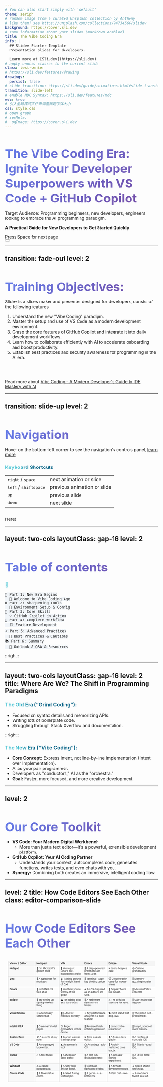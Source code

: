 ```yaml
---
# You can also start simply with 'default'
theme: seriph
# random image from a curated Unsplash collection by Anthony
# like them? see https://unsplash.com/collections/94734566/slidev
background: https://cover.sli.dev
# some information about your slides (markdown enabled)
title: The Vibe Coding Era
info: |
  ## Slidev Starter Template
  Presentation slides for developers.

  Learn more at [Sli.dev](https://sli.dev)
# apply unocss classes to the current slide
class: text-center
# https://sli.dev/features/drawing
drawings:
  persist: false
# slide transition: https://sli.dev/guide/animations.html#slide-transitions
transition: slide-left
# enable MDC Syntax: https://sli.dev/features/mdc
mdc: true
# 引入全局样式文件来调整标题字体大小
css: style.css
# open graph
# seoMeta:
#  ogImage: https://cover.sli.dev
---
```


# The Vibe Coding Era: Ignite Your Developer Superpowers with VS Code + GitHub Copilot

Target Audience: Programming beginners, new developers, engineers looking to embrace the AI programming paradigm.

**A Practical Guide for New Developers to Get Started Quickly**



<div @click="$slidev.nav.next" class="mt-12 py-1" hover:bg="white op-10">
  Press Space for next page <carbon:arrow-right />
</div>

<div class="abs-br m-6 text-xl">
  <button @click="$slidev.nav.openInEditor()" title="Open in Editor" class="slidev-icon-btn">
    <carbon:edit />
  </button>
  <a href="https://github.com/slidevjs/slidev" target="_blank" class="slidev-icon-btn">
    <carbon:logo-github />
  </a>
</div>

<!--
The last comment block of each slide will be treated as slide notes. It will be visible and editable in Presenter Mode along with the slide. [Read more in the docs](https://sli.dev/guide/syntax.html#notes)
-->

---
transition: fade-out
level: 2
---

# Training Objectives:

Slidev is a slides maker and presenter designed for developers, consist of the following features

1. Understand the new "Vibe Coding" paradigm.
2. Master the setup and use of VS Code as a modern development environment.
3. Grasp the core features of GitHub Copilot and integrate it into daily development workflows.
4. Learn how to collaborate efficiently with AI to accelerate onboarding and boost productivity.
5. Establish best practices and security awareness for programming in the AI era.
<br>
<br>

Read more about [Vibe Coding - A Modern Developer's Guide to IDE Mastery with AI](https://3hen1.github.io/vibe-code-docs/)

<!--
You can have `style` tag in markdown to override the style for the current page.
Learn more: https://sli.dev/features/slide-scope-style
-->

<style>
h1 {
  background-color: #2B90B6;
  background-image: linear-gradient(45deg, #4EC5D4 10%, #146b8c 20%);
  background-size: 100%;
  -webkit-background-clip: text;
  -moz-background-clip: text;
  -webkit-text-fill-color: transparent;
  -moz-text-fill-color: transparent;
}
</style>

<!--
Here is another comment.
-->

---
transition: slide-up
level: 2
---

# Navigation

Hover on the bottom-left corner to see the navigation's controls panel, [learn more](https://sli.dev/guide/ui#navigation-bar)

### Keyboard Shortcuts

|                                                     |                             |
| --------------------------------------------------- | --------------------------- |
| <kbd>right</kbd> / <kbd>space</kbd>                 | next animation or slide     |
| <kbd>left</kbd>  / <kbd>shift</kbd><kbd>space</kbd> | previous animation or slide |
| <kbd>up</kbd>                                       | previous slide              |
| <kbd>down</kbd>                                     | next slide                  |

<!-- https://sli.dev/guide/animations.html#click-animation -->
<img
  v-click
  class="absolute -bottom-9 -left-7 w-80 opacity-50"
  src="https://sli.dev/assets/arrow-bottom-left.svg"
  alt=""
/>
<p v-after class="absolute bottom-23 left-45 opacity-30 transform -rotate-10">Here!</p>

<style>
h1 {
  background-color: #2B90B6;
  background-image: linear-gradient(45deg, #4EC5D4 10%, #146b8c 20%);
  background-size: 100%;
  -webkit-background-clip: text;
  -moz-background-clip: text;
  -webkit-text-fill-color: transparent;
  -moz-text-fill-color: transparent;
}
</style>


---
layout: two-cols
layoutClass: gap-16
level: 2
---

# Table of contents

### 🚀  

    🌟 Part 1: New Era Begins
      💫 Welcome to Vibe Coding Age
    ⚙️ Part 2: Sharpening Tools
      🔧 Environment Setup & Config
    🎯 Part 3: Core Skills
      💡 GitHub Copilot in Action
    🔄 Part 4: Complete Workflow
      🏗️ Feature Development
    ⭐ Part 5: Advanced Practices
      🎨 Best Practices & Cautions
    📚 Part 6: Summary
      🎊 Outlook & Q&A & Resources

::right::

<Toc text-sm minDepth="1" maxDepth="2" />

---
layout: two-cols
layoutClass: gap-16
level: 2
title: Where Are We? The Shift in Programming Paradigms
---

### The Old Era (“Grind Coding”):

* Focused on syntax details and memorizing APIs.
* Writing lots of boilerplate code.
* Struggling through Stack Overflow and documentation.

::right::

### The New Era (“Vibe Coding”):

* **Core Concept:** Express intent, not line-by-line implementation (Intent over Implementation).
* AI as your pair programmer.
* Developers as "conductors," AI as the "orchestra."
* **Goal:** Faster, more focused, and more creative development.

<style>
h3 {
  background-color: #2B90B6;
  background-image: linear-gradient(45deg, #4EC5D4 10%, #146b8c 20%);
  background-size: 100%;
  -webkit-background-clip: text;
  -moz-background-clip: text;
  -webkit-text-fill-color: transparent;
  -moz-text-fill-color: transparent;
}
</style>

---
level: 2
---

# Our Core Toolkit

*   **VS Code: Your Modern Digital Workbench**
    *   More than just a text editor—it's a powerful, extensible development platform.
*   **GitHub Copilot: Your AI Coding Partner**
    *   Understands your context, autocompletes code, generates functions, writes tests, and even chats with you.
*   **Synergy:** Combining both creates an immersive, intelligent coding flow.

<style>
h1 {  
  background-color: #2B90B6;
  background-image: linear-gradient(45deg, #4EC5D4 10%, #146b8c 20%);
  background-size: 100%;
  -webkit-background-clip: text;
  -moz-background-clip: text;
  -webkit-text-fill-color: transparent;
  -moz-text-fill-color: transparent;
}
</style>

---
level: 2
title: How Code Editors See Each Other
class: editor-comparison-slide
---

# How Code Editors See Each Other

<div class="editor-table-container">
  <table class="editor-comparison-table">
    <thead>
      <tr>
        <th>Viewer \ Editor</th>
        <th>Notepad</th>
        <th>VIM</th>
        <th>Emacs</th>
        <th>Eclipse</th>
        <th>Visual Studio</th>
        <th>IntelliJ IDEA</th>
        <th>SublimeText</th>
        <th>VS Code</th>
        <th>Cursor</th>
        <th>Windsurf</th>
        <th>Claude Code</th>
      </tr>
    </thead>
    <tbody>
      <tr>
        <td class="editor-name">Notepad</td>
        <td>🤗 I'm Microsoft's golden child</td>
        <td>📖 You're just Linux's pre-installed text editor</td>
        <td>🔲 A Lisp-powered prosthetic arm from 1985</td>
        <td>💔 Java's hospice care</td>
        <td>😳 Call me granddaddy</td>
        <td>🚀 Rocket-boosted calculator</td>
        <td>💰 Paid version of me</td>
        <td>🤡 Bow down to the OG</td>
        <td>💀 Unemployed code generator</td>
        <td>🏄 A surfboard pretending to be an editor</td>
        <td>🕸️ Doesn't even have a GUI</td>
      </tr>
      <tr>
        <td class="editor-name">VIM</td>
        <td>🦀 A typewriter for monkeys</td>
        <td>☯️ Training ground for the right hand of God</td>
        <td>🤢 Terminal-stage key binding cancer</td>
        <td>🐭 Concentration camp for mouse slaves</td>
        <td>👹 Memory-guzzling monster</td>
        <td>🐘 Java elephant farm</td>
        <td>🍭 Colorful candy wrapper</td>
        <td>🔯 Disney disco ball editor</td>
        <td>🔮 Fortune-telling autocomplete</td>
        <td>🦓 The new circus act</td>
        <td>🎹 We both run in the terminal, bro</td>
      </tr>
      <tr>
        <td class="editor-name">Emacs</td>
        <td>🍴 Not GNU, not free at all</td>
        <td>🤏 You think you're worthy of the gods?</td>
        <td>➕ An OS disguised as an editor. I am God.</td>
        <td>🤢 Eclipse? More like sunset.</td>
        <td>🤮 Microsoft's tax collector</td>
        <td>💡 People with *real* ideas don't use you.</td>
        <td>🤢 Failed to challenge VS Code</td>
        <td>🔨 Microsoft's hammer and nail</td>
        <td>🗿 VS Code knockoff</td>
        <td>🗿 VS Code knockoff</td>
        <td>😡 Watch out, it might run `rm -f`</td>
      </tr>
      <tr>
        <td class="editor-name">Eclipse</td>
        <td>🤷 Try setting up Spring with this thing.</td>
        <td>⚠ For editing code on a live server.</td>
        <td>👴 A retirement home for old-timers.</td>
        <td>☕️ The de facto standard for Java.</td>
        <td>🐶 Can't stand that dog C#.</td>
        <td>🤑 The lure of capitalism.</td>
        <td>🗃️ For the occasional XML edit.</td>
        <td>⚡ To write Java, first install 10GB of plugins.</td>
        <td>⛓️ It totally messed up my Hibernate config.</td>
        <td>⛓️ It totally messed up my Struts config.</td>
        <td>🤔 Let me quiz you, how many ways can you write reflection?</td>
      </tr>
      <tr>
        <td class="editor-name">Visual Studio</td>
        <td>🗒️ A temporary scratchpad.</td>
        <td>👨‍🔧 A tool of medieval sorcery.</td>
        <td>⚛️ My performance analyzer is a paid feature!</td>
        <td>🐕 Can't stand that dog Java.</td>
        <td>👑 The GOAT (self-proclaimed).</td>
        <td>🤔 A worthy rival.</td>
        <td>🤷 My little bro VS Code can take you out easily.</td>
        <td>🐴 My vanguard.</td>
        <td>🧑‍🔧 Kid, try writing two lines of C++.</td>
        <td>🧑‍🔧 Kid, try writing two lines of C++.</td>
        <td>🤡 How dare you compare to me without "Visual" in your name?</td>
      </tr>
      <tr>
        <td class="editor-name">IntelliJ IDEA</td>
        <td>🧻 Caveman's toilet paper.</td>
        <td>🖐️ Finger gymnastics torture device.</td>
        <td>📰 Reverse Polish notation generator.</td>
        <td>🧟 Java zombie resurrector.</td>
        <td>🧐 Hmph, you cost more than me.</td>
        <td>👑 They don't call it the "Ultimate Pack" for nothing.</td>
        <td>😂 Just a smooth-running Notepad.</td>
        <td>😎 A practice tool for interns.</td>
        <td>🤨 Niche! Do you even know what an IDE is?!</td>
        <td>🤨 Niche! Do you even know what an IDE is?!</td>
        <td>🤖 The DALL·E for code.</td>
      </tr>
      <tr>
        <td class="editor-name">SublimeText</td>
        <td>📋 A colorful sticky note.</td>
        <td>🧛 Spartan warrior training camp.</td>
        <td>⏳ Time capsule editor.</td>
        <td>🧊 A frozen Java glacier.</td>
        <td>🏢 A reinforced concrete IDE.</td>
        <td>🐌 Snail launcher.</td>
        <td></td>
        <td>⚡ The Flash's sword.</td>
        <td>🔌 Plugin circus.</td>
        <td>🪄 Harry Potter's wand.</td>
        <td>📜 Spell generator.</td>
      </tr>
      <tr>
        <td class="editor-name">VS Code</td>
        <td>📠 An unplugged typewriter.</td>
        <td>⛰️ A caveman's tool.</td>
        <td>📺 An antique radio OS.</td>
        <td>👴 An old-fashioned Java tractor.</td>
        <td>🐘 A Titanic-sized IDE.</td>
        <td>👵 A senile Java IDE.</td>
        <td>😽 A has-been, paid-for pretty face.</td>
        <td>🌍 The center of the plugin universe.</td>
        <td>🍴 A zombie autocompleter.</td>
        <td>👣 Flipper-powered coding.</td>
        <td>💬 A chatty AI assistant.</td>
      </tr>
      <tr>
        <td class="editor-name">Cursor</td>
        <td>🔥 A flint toolkit.</td>
        <td>🐑 A sheepskin scroll editor.</td>
        <td>🧪 A test tube distillation editor.</td>
        <td>🌋 A dinosaur cloning experiment.</td>
        <td>🤑 A LEGO block IDE.</td>
        <td>🤡 A traditional craftsman.</td>
        <td>🪖 A cold weapon warrior.</td>
        <td>👩‍❤️‍💋‍👩 The perfect foundation for me.</td>
        <td>✨ That's me, with a $300M annual revenue!</td>
        <td>🗣️ Heard you can't even use Claude?</td>
        <td>👯‍♀️ Anthropic's big brother.</td>
      </tr>
      <tr>
        <td class="editor-name">Windsurf</td>
        <td>⛵ A canoe paddleboard.</td>
        <td>🚢 A rusty ship anchor editor.</td>
        <td>🧭 Compass-navigated coding.</td>
        <td>🐲 A tornado development pod.</td>
        <td>✈️ Space shuttle wreckage.</td>
        <td>🏢 A dinosaur in a skyscraper.</td>
        <td>📦 An arctic text refrigerator.</td>
        <td>🥰 Thanks for the plugins.</td>
        <td>🙏 I have daddy OpenAI.</td>
        <td>🌊 The driver of the code wave.</td>
        <td>👻 Stingy ghost.</td>
      </tr>
      <tr>
        <td class="editor-name">Claude Code</td>
        <td>🗿 A Moai statue editor.</td>
        <td>🤡 A failed Turing test subject.</td>
        <td>🧴 A genie-in-a-bottle OS.</td>
        <td>⚗️ Petri dish Java.</td>
        <td>⚰️ A mobster's toolkit in a suit.</td>
        <td>🤖 An AI-impaired calculator.</td>
        <td>🧊 A frozen codebase.</td>
        <td>🧪 Open-source experimental waste.</td>
        <td>🤝 Just pay up.</td>
        <td>🖕 I'm not letting you use me, deal with it.</td>
        <td>👑 The true AI savior.</td>
      </tr>
    </tbody>
  </table>
</div>

<style>
.editor-table-container {
  width: 100%;
  height: 100%;
  overflow: auto;
  padding: 10px;
  box-sizing: border-box;
}

.editor-comparison-table {
  width: 100%;
  border-collapse: collapse;
  font-size: 0.6rem;
  line-height: 1.2;
  table-layout: fixed;
}

.editor-comparison-table th,
.editor-comparison-table td {
  border: 1px solid #ddd;
  padding: 4px 6px;
  text-align: left;
  vertical-align: top;
  word-wrap: break-word;
  overflow-wrap: break-word;
  hyphens: auto;
}

.editor-comparison-table th {
  background-color: #f5f5f5;
  font-weight: bold;
  font-size: 0.55rem;
  position: sticky;
  top: 0;
  z-index: 10;
}

.editor-comparison-table th:first-child {
  width: 8%;
  min-width: 80px;
}

.editor-comparison-table th:not(:first-child) {
  width: 8.36%;
  min-width: 70px;
}

.editor-name {
  font-weight: bold;
  background-color: #f9f9f9;
  position: sticky;
  left: 0;
  z-index: 5;
}

.editor-comparison-table td {
  font-size: 0.55rem;
  max-width: 120px;
}

/* 响应式设计 */
@media (max-width: 1200px) {
  .editor-comparison-table {
    font-size: 0.5rem;
  }
  
  .editor-comparison-table th,
  .editor-comparison-table td {
    padding: 3px 4px;
    font-size: 0.48rem;
  }
}

@media (max-width: 900px) {
  .editor-comparison-table {
    font-size: 0.45rem;
  }
  
  .editor-comparison-table th,
  .editor-comparison-table td {
    padding: 2px 3px;
    font-size: 0.42rem;
  }
}

/* 斑马条纹效果 */
.editor-comparison-table tbody tr:nth-child(even) {
  background-color: #f8f9fa;
}

.editor-comparison-table tbody tr:hover {
  background-color: #e8f4f8;
}

/* 滚动条样式 */
.editor-table-container::-webkit-scrollbar {
  width: 8px;
  height: 8px;
}

.editor-table-container::-webkit-scrollbar-track {
  background: #f1f1f1;
  border-radius: 4px;
}

.editor-table-container::-webkit-scrollbar-thumb {
  background: #888;
  border-radius: 4px;
}

.editor-table-container::-webkit-scrollbar-thumb:hover {
  background: #555;
}
</style>


---
level: 2
layout: center
class: text-center
---

# Gemini CLI

<div class="flex justify-center items-center h-full">
  <img 
    src="./images/Gemini_CLI_GIF.gif" 
    alt="Gemini CLI Demo"
    class="max-w-4xl max-h-96 object-contain rounded-lg shadow-lg"
  />
</div>

<style>
.slidev-layout {
  padding: 2rem;
}

h1 {
  background-color: #2B90B6;
  background-image: linear-gradient(45deg, #4EC5D4 10%, #146b8c 20%);
  background-size: 100%;
  -webkit-background-clip: text;
  -moz-background-clip: text;
  -webkit-text-fill-color: transparent;
  -moz-text-fill-color: transparent;
  margin-bottom: 2rem;
}
</style>

---
layout: section
level: 1
title: Part 2 - Sharpening Your Tools
---

# Part 2: Sharpening Your Tools
## Environment Setup & Configuration

<div class="text-center mt-8">
  <div class="text-lg opacity-70">Let's prepare your development environment</div>
</div>

<style>
h1 {
  background-color: #2B90B6;
  background-image: linear-gradient(45deg, #4EC5D4 10%, #146b8c 20%);
  background-size: 100%;
  -webkit-background-clip: text;
  -moz-background-clip: text;
  -webkit-text-fill-color: transparent;
  -moz-text-fill-color: transparent;
}
</style>

---
layout: two-cols
layoutClass: gap-16
level: 2
title: Step 1 – Installing and Configuring VS Code
---

# Step 1 – Installing and Configuring VS Code

### Download & Install
* Download from the official website: [code.visualstudio.com](https://code.visualstudio.com)
* Follow the installation wizard for your OS

### Must-have Core Extensions
* `Prettier - Code formatter` - Consistent code style across teams
* `ESLint` - Real-time code quality checks
* `GitLens` - Enhanced Git integration and code history insights

::right::

### Visual Extensions (Vibe Matters!)
* `Material Icon Theme` - Beautiful file icons
* `Dracula Official` - Eye-friendly dark theme

### Demo Time 🎯
<v-click>

**How to install extensions:**
1. Open Extensions view (`Ctrl+Shift+X`)
2. Search for extension name
3. Click "Install"
4. Reload if needed

</v-click>

<style>
h1 {
  background-color: #2B90B6;
  background-image: linear-gradient(45deg, #4EC5D4 10%, #146b8c 20%);
  background-size: 100%;
  -webkit-background-clip: text;
  -moz-background-clip: text;
  -webkit-text-fill-color: transparent;
  -moz-text-fill-color: transparent;
}
</style>

---
layout: two-cols
layoutClass: gap-16
level: 2
title: Step 2 – Activate Your AI Partner
---

# Step 2 – Activate Your AI Partner
## Installing GitHub Copilot

<div v-click="1">

### 🔧 Installation Steps
1. Install `GitHub Copilot` extension
2. Install `GitHub Copilot Chat` extension  
3. Click "Authorize" in VS Code popup
4. Login with your GitHub account

</div>

<div v-click="2" class="success-box">

### ✅ Verification
**Success indicator:** Copilot icon in status bar shows no warnings

</div>

::right::

<div v-click="3" class="tip-box">

### 💡 Troubleshooting
If you encounter authentication issues:

- Sign out and back in
- Check GitHub Copilot subscription
- Restart VS Code
- Clear VS Code cache if needed

</div>

<div v-click="4" class="note-box">

### 📝 Quick Note
GitHub Copilot requires an active subscription. Students can get it free through GitHub Education Pack.

</div>

<style>
h1 {
  background-color: #2B90B6;
  background-image: linear-gradient(45deg, #4EC5D4 10%, #146b8c 20%);
  background-size: 100%;
  -webkit-background-clip: text;
  -moz-background-clip: text;
  -webkit-text-fill-color: transparent;
  -moz-text-fill-color: transparent;
}

.success-box {
  background-color: #e8f5e8;
  padding: 12px;
  border-radius: 8px;
  border-left: 4px solid #22c55e;
  margin: 12px 0;
}

.success-box h3 {
  color: #16a34a;
  margin: 0 0 6px 0;
  font-size: 1.1em;
  font-weight: bold;
}

.tip-box {
  background-color: #eff6ff;
  padding: 12px;
  border-radius: 8px;
  border: 2px solid #3b82f6;
  margin: 12px 0;
}

.tip-box h3 {
  color: #1d4ed8;
  margin: 0 0 8px 0;
  font-size: 1.1em;
  font-weight: bold;
}

.note-box {
  background-color: #fef3c7;
  padding: 12px;
  border-radius: 8px;
  border-left: 4px solid #f59e0b;
  margin: 12px 0;
}

.note-box h3 {
  color: #92400e;
  margin: 0 0 6px 0;
  font-size: 1.1em;
  font-weight: bold;
}
</style>

---
layout: center
level: 2
title: VS Code Interface Overview
---

# VS Code Interface Overview
## One Diagram Explains It All

<div class="flex justify-center items-center h-full">
  <div class="relative w-full max-w-4xl">
    <div class="grid grid-cols-2 gap-8 text-lg">
      <div v-click="1" class="bg-blue-100 p-4 rounded-lg">
        <div class="font-bold text-blue-800">① Explorer</div>
        <div class="text-sm mt-2">Manage your project files and folders</div>
      </div>
      <div v-click="2" class="bg-green-100 p-4 rounded-lg">
        <div class="font-bold text-green-800">② Editor</div>
        <div class="text-sm mt-2">Your main workspace for coding</div>
      </div>
      <div v-click="3" class="bg-purple-100 p-4 rounded-lg">
        <div class="font-bold text-purple-800">③ Integrated Terminal</div>
        <div class="text-sm mt-2">Run commands without leaving VS Code</div>
      </div>
      <div v-click="4" class="bg-orange-100 p-4 rounded-lg">
        <div class="font-bold text-orange-800">④ Source Control</div>
        <div class="text-sm mt-2">Visual interface for Git operations</div>
      </div>
    </div>
    <div v-click="5" class="mt-8 bg-yellow-100 p-4 rounded-lg text-center">
      <div class="font-bold text-yellow-800">⑤ Copilot Chat Sidebar</div>
      <div class="text-sm mt-2">Your AI chat companion</div>
    </div>
  </div>
</div>
<div v-click="6" class="absolute bottom-4 left-1/2 transform -translate-x-1/2 text-center">
`Ctrl+` \` (toggle terminal) | `Ctrl+Shift+P` (command palette)
</div>

<style>
h1 {
  background-color: #2B90B6;
  background-image: linear-gradient(45deg, #4EC5D4 10%, #146b8c 20%);
  background-size: 100%;
  -webkit-background-clip: text;
  -moz-background-clip: text;
  -webkit-text-fill-color: transparent;
  -moz-text-fill-color: transparent;
}
</style>

---
layout: center
level: 2
title: VS Code Interface Showcase
---

# VS Code Interface Showcase

<div class="flex justify-center items-center h-full">
  <img 
    src="./images/vscode-interface-overview.png" 
    alt="VS Code Interface Overview"
    class="max-w-full max-h-96 object-contain rounded-lg shadow-lg"
  />
</div>

<style>
h1 {
  background-color: #2B90B6;
  background-image: linear-gradient(45deg, #4EC5D4 10%, #146b8c 20%);
  background-size: 100%;
  -webkit-background-clip: text;
  -moz-background-clip: text;
  -webkit-text-fill-color: transparent;
  -moz-text-fill-color: transparent;
  margin-bottom: 2rem;
}
</style>

---
layout: section
level: 1
title: Part 3 - Core Skills
---

# Part 3: Core Skills
## GitHub Copilot in Action (Hands-on)

<div class="text-center mt-8">
  <div class="text-xl opacity-80">Master the essential Copilot skills</div>
  <div class="text-lg opacity-60 mt-2">From code completion to smart reviews</div>
</div>

<style>
h1 {
  background-color: #2B90B6;
  background-image: linear-gradient(45deg, #4EC5D4 10%, #146b8c 20%);
  background-size: 100%;
  -webkit-background-clip: text;
  -moz-background-clip: text;
  -webkit-text-fill-color: transparent;
  -moz-text-fill-color: transparent;
}
</style>

---
layout: two-cols
layoutClass: gap-16
level: 2
title: Skill 1 - Code Completion
---

# Skill 1: Code Completion
## Your Coding Co-pilot ✈️

### Core Usage

<div v-click="1" class="feature-box">

**Comment-driven Development**
```javascript
// Create a function that takes a user ID and fetches user info from an API
```
→ Copilot generates the entire function automatically!

</div>

<div v-click="2" class="feature-box">

**Context-aware Completion**
After defining data structures, Copilot intelligently completes subsequent code based on context.

</div>

::right::

### Best Practices

<div v-click="3" class="captain-box">

**You are the Captain, AI is the Co-pilot**
- Always review & understand generated code
- Don't accept suggestions blindly
- Test the code before using

</div>

<div v-click="4" class="shortcuts-box">

**Essential Shortcuts**
- `Tab` → Accept suggestion
- `Alt+]` / `Alt+[` → Cycle suggestions  
- `Esc` → Dismiss suggestion

</div>

<div v-click="5" class="resource-box">

**📚 Resources**
[GitHub Copilot Documentation](https://docs.github.com/copilot/)

</div>

<style>
h1 {
  background-color: #2B90B6;
  background-image: linear-gradient(45deg, #4EC5D4 10%, #146b8c 20%);
  background-size: 100%;
  -webkit-background-clip: text;
  -moz-background-clip: text;
  -webkit-text-fill-color: transparent;
  -moz-text-fill-color: transparent;
}

.feature-box {
  background: linear-gradient(135deg, #667eea 0%, #764ba2 100%);
  color: white;
  padding: 16px;
  border-radius: 12px;
  margin: 12px 0;
  box-shadow: 0 4px 15px rgba(102, 126, 234, 0.3);
}

.captain-box {
  background: linear-gradient(135deg, #f093fb 0%, #f5576c 100%);
  color: white;
  padding: 16px;
  border-radius: 12px;
  margin: 12px 0;
  box-shadow: 0 4px 15px rgba(240, 147, 251, 0.3);
}

.shortcuts-box {
  background: linear-gradient(135deg, #4facfe 0%, #00f2fe 100%);
  color: white;
  padding: 16px;
  border-radius: 12px;
  margin: 12px 0;
  box-shadow: 0 4px 15px rgba(79, 172, 254, 0.3);
}

.resource-box {
  background: linear-gradient(135deg, #43e97b 0%, #38f9d7 100%);
  color: white;
  padding: 16px;
  border-radius: 12px;
  margin: 12px 0;
  box-shadow: 0 4px 15px rgba(67, 233, 123, 0.3);
}

code {
  background-color: rgba(255, 255, 255, 0.2);
  padding: 2px 6px;
  border-radius: 4px;
  font-size: 0.9em;
}
</style>

---
layout: two-cols
layoutClass: gap-16
level: 2
title: Skill 2 - Agent Mode
---

# Skill 2: Agent Mode
## Your All-in-One AI Advisor 🤖

### How to Open
<div v-click="1" class="open-method">

`Ctrl+Shift+I` or click the Copilot icon in sidebar

</div>

### Slash Commands

<div class="commands-grid">
  <div v-click="2" class="command-item explain">
    <div class="command-name">/explain</div>
    <div class="command-desc">Quickly understand legacy code</div>
  </div>
  
  <div v-click="3" class="command-item tests">
    <div class="command-name">/tests</div>
    <div class="command-desc">Generate unit tests for selected code</div>
  </div>
  
  <div v-click="4" class="command-item new">
    <div class="command-name">/new</div>
    <div class="command-desc">Scaffold new project (e.g., `/new express.js project`)</div>
  </div>
  
  <div v-click="5" class="command-item fix">
    <div class="command-name">/fix</div>
    <div class="command-desc">Automatically fix errors in code</div>
  </div>
</div>

::right::

### Free-form Chat

<div v-click="6" class="chat-example">

**Example:**
"How to make parallel requests in Python with aiohttp?"

</div>

### Best Practices

<div v-click="7" class="practice-item">

**Provide Clear Context**
Use `@workspace` or `@file` to focus Copilot's attention

</div>

<div v-click="8" class="practice-item">

**Follow-up and Iterate**
Ask follow-up questions to guide Copilot to more precise answers

</div>

<div v-click="9" class="resource-link">

**📚 Learn More**
[Copilot Chat Documentation](https://docs.github.com/en/copilot/github-copilot-chat/using-github-copilot-chat-in-your-ide)

</div>

<style>
h1 {
  background-color: #2B90B6;
  background-image: linear-gradient(45deg, #4EC5D4 10%, #146b8c 20%);
  background-size: 100%;
  -webkit-background-clip: text;
  -moz-background-clip: text;
  -webkit-text-fill-color: transparent;
  -moz-text-fill-color: transparent;
}

.open-method {
  background: linear-gradient(135deg, #667eea 0%, #764ba2 100%);
  color: white;
  padding: 12px 16px;
  border-radius: 8px;
  text-align: center;
  font-weight: bold;
  margin: 16px 0;
}

.commands-grid {
  display: grid;
  grid-template-columns: 1fr 1fr;
  gap: 12px;
  margin: 16px 0;
}

.command-item {
  padding: 12px;
  border-radius: 8px;
  color: white;
}

.command-item.explain {
  background: linear-gradient(135deg, #f093fb 0%, #f5576c 100%);
}

.command-item.tests {
  background: linear-gradient(135deg, #4facfe 0%, #00f2fe 100%);
}

.command-item.new {
  background: linear-gradient(135deg, #43e97b 0%, #38f9d7 100%);
}

.command-item.fix {
  background: linear-gradient(135deg, #fa709a 0%, #fee140 100%);
}

.command-name {
  font-weight: bold;
  font-size: 1.1em;
  margin-bottom: 4px;
}

.command-desc {
  font-size: 0.85em;
  opacity: 0.9;
}

.chat-example {
  background-color: #f8f9fa;
  border-left: 4px solid #007acc;
  padding: 12px;
  border-radius: 0 8px 8px 0;
  margin: 12px 0;
  font-style: italic;
}

.practice-item {
  background-color: #e8f4f8;
  padding: 10px;
  border-radius: 6px;
  margin: 8px 0;
  border-left: 3px solid #007acc;
}

.resource-link {
  background: linear-gradient(135deg, #84fab0 0%, #8fd3f4 100%);
  color: white;
  padding: 12px;
  border-radius: 8px;
  text-align: center;
  margin-top: 16px;
}
</style>

---
layout: two-cols
layoutClass: gap-16
level: 2
title: Skill 3 - Inline Edit Mode
---

# Skill 3: Inline Edit Mode
## Immersive Code Modification ⚡

### How to Open

<div v-click="1" class="inline-trigger">

Press `Ctrl+I` in your code to start inline chat

</div>

### Common Scenarios

<div v-click="2" class="scenario-box refactor">

**Code Refactoring**
"Change this for loop to a map expression"

</div>

<div v-click="3" class="scenario-box documentation">

**Add Documentation**
"Add type hints and JSDoc comments to this function"

</div>

<div v-click="4" class="scenario-box extract">

**Extract Constants**
"Extract these hardcoded strings into constants"

</div>

::right::

### Best Practices

<div v-click="5" class="best-practice-card focused">

**🎯 Focused, Minor Refactoring**
Perfect for small-scale modifications without leaving the editor, keeping your flow uninterrupted

</div>

<div v-click="6" class="best-practice-card selection">

**🎯 Combine with Selection**
Select the code block first, then press `Ctrl+I` to make Copilot's intent clearer

</div>

<div v-click="7" class="tip-box">

**💡 Pro Tip**
Inline edit mode excels at maintaining context and preserving your coding flow state

</div>

<div v-click="8" class="resource-footer">

**📖 Documentation**
[Using inline chat](https://docs.github.com/en/copilot/github-copilot-chat/using-github-copilot-chat-in-your-ide#using-inline-chat)

</div>

<style>
h1 {
  background-color: #2B90B6;
  background-image: linear-gradient(45deg, #4EC5D4 10%, #146b8c 20%);
  background-size: 100%;
  -webkit-background-clip: text;
  -moz-background-clip: text;
  -webkit-text-fill-color: transparent;
  -moz-text-fill-color: transparent;
}

.inline-trigger {
  background: linear-gradient(135deg, #667eea 0%, #764ba2 100%);
  color: white;
  padding: 16px;
  border-radius: 12px;
  text-align: center;
  font-weight: bold;
  font-size: 1.1em;
  margin: 20px 0;
  box-shadow: 0 4px 15px rgba(102, 126, 234, 0.3);
}

.scenario-box {
  padding: 14px;
  border-radius: 10px;
  margin: 12px 0;
  color: white;
  font-weight: 500;
}

.scenario-box.refactor {
  background: linear-gradient(135deg, #f093fb 0%, #f5576c 100%);
}

.scenario-box.documentation {
  background: linear-gradient(135deg, #4facfe 0%, #00f2fe 100%);
}

.scenario-box.extract {
  background: linear-gradient(135deg, #43e97b 0%, #38f9d7 100%);
}

.best-practice-card {
  background: linear-gradient(135deg, #ffecd2 0%, #fcb69f 100%);
  color: #8b4513;
  padding: 16px;
  border-radius: 12px;
  margin: 12px 0;
  border-left: 4px solid #ff6b35;
  box-shadow: 0 3px 10px rgba(255, 107, 53, 0.2);
}

.tip-box {
  background: linear-gradient(135deg, #a8edea 0%, #fed6e3 100%);
  color: #2d3748;
  padding: 14px;
  border-radius: 10px;
  margin: 12px 0;
  border-left: 4px solid #4fd1c7;
}

.resource-footer {
  background: linear-gradient(135deg, #d299c2 0%, #fef9d7 100%);
  color: #744c9e;
  padding: 12px;
  border-radius: 8px;
  text-align: center;
  margin-top: 16px;
  font-weight: 500;
}
</style>

---
layout: two-cols
layoutClass: gap-16
level: 2
title: Skill 4 - Model Context Protocol (MCP)
---

# Skill 4: Model Context Protocol
## Connecting Code with External Tools 🌐

### Core Concept

<div v-click="1" class="concept-box">

MCP allows Copilot to "talk" to tools beyond code - like your browser or database client. This extends capabilities beyond mere text generation.

</div>

### Browser Example Usage

<div v-click="2" class="usage-example debug">

**🐛 Debug UI**
```
@browser what are the console errors on the current page?
```

</div>

<div v-click="3" class="usage-example inspect">

**🔍 Get Page Info**
```
@browser get me the HTML for the selected element
```

</div>

::right::

### Best Practices

<div v-click="4" class="practice-highlight frontend">

**🎨 A Boon for Frontend Development**
Greatly simplifies frontend debugging - no more switching between IDE and browser dev tools!

</div>

<div v-click="5" class="practice-highlight exploratory">

**🚀 Exploratory Feature**
This is cutting-edge! Try different `@browser` commands to explore capabilities.

</div>

<div v-click="6" class="warning-box">

**⚠️ Bleeding Edge**
As this is a cutting-edge feature, follow official GitHub Copilot blog and release notes for latest updates.

</div>

<div v-click="7" class="mcp-diagram">

**MCP Flow:**
Code ↔️ Copilot ↔️ Browser/DB ↔️ Results

</div>

<style>
h1 {
  background-color: #2B90B6;
  background-image: linear-gradient(45deg, #4EC5D4 10%, #146b8c 20%);
  background-size: 100%;
  -webkit-background-clip: text;
  -moz-background-clip: text;
  -webkit-text-fill-color: transparent;
  -moz-text-fill-color: transparent;
}

.concept-box {
  background: linear-gradient(135deg, #667eea 0%, #764ba2 100%);
  color: white;
  padding: 18px;
  border-radius: 12px;
  margin: 16px 0;
  box-shadow: 0 4px 15px rgba(102, 126, 234, 0.3);
  font-size: 0.95em;
  line-height: 1.5;
}

.usage-example {
  padding: 14px;
  border-radius: 10px;
  margin: 12px 0;
  color: white;
  font-family: 'Monaco', 'Menlo', monospace;
}

.usage-example.debug {
  background: linear-gradient(135deg, #f093fb 0%, #f5576c 100%);
}

.usage-example.inspect {
  background: linear-gradient(135deg, #4facfe 0%, #00f2fe 100%);
}

.practice-highlight {
  padding: 14px;
  border-radius: 10px;
  margin: 12px 0;
  color: white;
  font-weight: 500;
}

.practice-highlight.frontend {
  background: linear-gradient(135deg, #43e97b 0%, #38f9d7 100%);
}

.practice-highlight.exploratory {
  background: linear-gradient(135deg, #fa709a 0%, #fee140 100%);
}

.warning-box {
  background: linear-gradient(135deg, #ffeaa7 0%, #fab1a0 100%);
  color: #2d3436;
  padding: 14px;
  border-radius: 10px;
  margin: 12px 0;
  border-left: 4px solid #e17055;
  font-weight: 500;
}

.mcp-diagram {
  background: linear-gradient(135deg, #a29bfe 0%, #6c5ce7 100%);
  color: white;
  padding: 16px;
  border-radius: 12px;
  text-align: center;
  font-weight: bold;
  font-size: 1.1em;
  margin-top: 16px;
  box-shadow: 0 4px 15px rgba(108, 92, 231, 0.3);
}

code {
  background-color: rgba(255, 255, 255, 0.2);
  padding: 2px 6px;
  border-radius: 4px;
  font-size: 0.85em;
}
</style>

---
layout: two-cols
layoutClass: gap-16
level: 2
title: Skill 5 - Smart Review & Docs
---

# Skill 5: Smart Review & Docs
## Your AI Quality Assurance Partner 📋

### Code Review

<div v-click="1" class="review-feature pr">

**📝 Pull Request Summaries**
GitHub PR pages: Copilot auto-generates change summaries
*(May require Copilot Enterprise)*

</div>

<div v-click="2" class="review-feature suggestions">

**🔍 Code Review Suggestions**
In IDE chat: "Help me review this code for potential bugs, performance issues, and best practices"

</div>

### Documentation & Comments

<div v-click="3" class="docs-feature lightbulb">

**💡 One-click Doc Generation**
Select function/class → Click lightbulb → "Generate Docs"

</div>

<div v-click="4" class="docs-feature inline">

**📝 Inline Comments**
Use `Ctrl+I`: "Add JSDoc comments to this function"

</div>

::right::

### Best Practices

<div v-click="5" class="practice-card first-pass">

**🎯 AI Review as First Pass**
Let Copilot do initial review before committing or creating PRs to catch basic errors early

</div>

<div v-click="6" class="practice-card sync-docs">

**📚 Keep Docs in Sync**
Make it a habit to generate documentation for public functions and complex logic as you code

</div>

<div v-click="7" class="workflow-tip">

**⚡ Workflow Integration**
Code → AI Review → Fix → Document → Commit

</div>

<div v-click="8" class="resource-link-final">

**📖 Learn More**
[Pull Request Summaries with Copilot](https://docs.github.com/en/pull-requests/collaborating-with-pull-requests/reviewing-changes-in-pull-requests/about-pull-request-summaries-with-github-copilot)

</div>

<style>
h1 {
  background-color: #2B90B6;
  background-image: linear-gradient(45deg, #4EC5D4 10%, #146b8c 20%);
  background-size: 100%;
  -webkit-background-clip: text;
  -moz-background-clip: text;
  -webkit-text-fill-color: transparent;
  -moz-text-fill-color: transparent;
}

.review-feature {
  padding: 14px;
  border-radius: 10px;
  margin: 12px 0;
  color: white;
  font-weight: 500;
}

.review-feature.pr {
  background: linear-gradient(135deg, #667eea 0%, #764ba2 100%);
}

.review-feature.suggestions {
  background: linear-gradient(135deg, #f093fb 0%, #f5576c 100%);
}

.docs-feature {
  padding: 14px;
  border-radius: 10px;
  margin: 12px 0;
  color: white;
  font-weight: 500;
}

.docs-feature.lightbulb {
  background: linear-gradient(135deg, #4facfe 0%, #00f2fe 100%);
}

.docs-feature.inline {
  background: linear-gradient(135deg, #43e97b 0%, #38f9d7 100%);
}

.practice-card {
  background: linear-gradient(135deg, #ffeaa7 0%, #fab1a0 100%);
  color: #2d3436;
  padding: 16px;
  border-radius: 12px;
  margin: 12px 0;
  border-left: 4px solid #e17055;
  font-weight: 500;
  box-shadow: 0 3px 10px rgba(225, 112, 85, 0.2);
}

.workflow-tip {
  background: linear-gradient(135deg, #a29bfe 0%, #6c5ce7 100%);
  color: white;
  padding: 14px;
  border-radius: 10px;
  text-align: center;
  font-weight: bold;
  margin: 16px 0;
  box-shadow: 0 4px 15px rgba(108, 92, 231, 0.3);
}

.resource-link-final {
  background: linear-gradient(135deg, #fd79a8 0%, #fdcb6e 100%);
  color: white;
  padding: 12px;
  border-radius: 8px;
  text-align: center;
  margin-top: 16px;
  font-weight: 500;
  box-shadow: 0 3px 10px rgba(253, 121, 168, 0.3);
}
</style>

---
layout: center
level: 2
title: Part 3 Summary
class: text-center
---

# 🎉 Part 3 Summary
## Master These 5 Core Copilot Skills

<div class="skills-summary-grid">
  <div v-click="1" class="skill-card completion">
    <div class="skill-icon">✈️</div>
    <div class="skill-name">Code Completion</div>
    <div class="skill-desc">Comment-driven development</div>
  </div>
  
  <div v-click="2" class="skill-card agent">
    <div class="skill-icon">🤖</div>
    <div class="skill-name">Agent Mode</div>
    <div class="skill-desc">Slash commands & chat</div>
  </div>
  
  <div v-click="3" class="skill-card inline">
    <div class="skill-icon">⚡</div>
    <div class="skill-name">Inline Edit</div>
    <div class="skill-desc">Immersive modifications</div>
  </div>
  
  <div v-click="4" class="skill-card mcp">
    <div class="skill-icon">🌐</div>
    <div class="skill-name">MCP Integration</div>
    <div class="skill-desc">Connect external tools</div>
  </div>
  
  <div v-click="5" class="skill-card review">
    <div class="skill-icon">📋</div>
    <div class="skill-name">Smart Review</div>
    <div class="skill-desc">AI-powered QA & docs</div>
  </div>
</div>

<div v-click="6" class="summary-message">

**You're now ready to code with AI superpowers! 🚀**

</div>

<style>
h1 {
  background-color: #2B90B6;
  background-image: linear-gradient(45deg, #4EC5D4 10%, #146b8c 20%);
  background-size: 100%;
  -webkit-background-clip: text;
  -moz-background-clip: text;
  -webkit-text-fill-color: transparent;
  -moz-text-fill-color: transparent;
  margin-bottom: 3rem;
}

.skills-summary-grid {
  display: grid;
  grid-template-columns: repeat(auto-fit, minmax(200px, 1fr));
  gap: 20px;
  margin: 2rem 0;
  max-width: 1000px;
  margin-left: auto;
  margin-right: auto;
}

.skill-card {
  padding: 24px;
  border-radius: 16px;
  text-align: center;
  color: white;
  transform: translateY(0);
  transition: transform 0.3s ease, box-shadow 0.3s ease;
  box-shadow: 0 4px 15px rgba(0, 0, 0, 0.1);
}

.skill-card:hover {
  transform: translateY(-5px);
  box-shadow: 0 8px 25px rgba(0, 0, 0, 0.2);
}

.skill-card.completion {
  background: linear-gradient(135deg, #667eea 0%, #764ba2 100%);
}

.skill-card.agent {
  background: linear-gradient(135deg, #f093fb 0%, #f5576c 100%);
}

.skill-card.inline {
  background: linear-gradient(135deg, #4facfe 0%, #00f2fe 100%);
}

.skill-card.mcp {
  background: linear-gradient(135deg, #43e97b 0%, #38f9d7 100%);
}

.skill-card.review {
  background: linear-gradient(135deg, #fa709a 0%, #fee140 100%);
}

.skill-icon {
  font-size: 2.5rem;
  margin-bottom: 12px;
}

.skill-name {
  font-size: 1.2rem;
  font-weight: bold;
  margin-bottom: 8px;
}

.skill-desc {
  font-size: 0.9rem;
  opacity: 0.9;
}

.summary-message {
  background: linear-gradient(135deg, #a8edea 0%, #fed6e3 100%);
  color: #2d3748;
  padding: 20px;
  border-radius: 12px;
  font-size: 1.3rem;
  font-weight: bold;
  margin-top: 2rem;
  box-shadow: 0 4px 15px rgba(168, 237, 234, 0.3);
}
</style>

---
layout: section
level: 1
title: Resources & References
---

# 📚 Resources & References
## Your Learning Journey Continues

<div class="text-center mt-8">
  <div class="text-xl opacity-80">Essential resources for mastering Vibe Coding</div>
  <div class="text-lg opacity-60 mt-2">Documentation, tutorials, and community links</div>
</div>

<style>
h1 {
  background-color: #2B90B6;
  background-image: linear-gradient(45deg, #4EC5D4 10%, #146b8c 20%);
  background-size: 100%;
  -webkit-background-clip: text;
  -moz-background-clip: text;
  -webkit-text-fill-color: transparent;
  -moz-text-fill-color: transparent;
}
</style>

---
layout: two-cols
layoutClass: gap-16
level: 2
title: Official Documentation
---

# Official Documentation

### VS Code
<div class="resource-item vscode">

**🏠 [VS Code Official Site](https://code.visualstudio.com/)**
Download, installation guides, and getting started

**📖 [VS Code Documentation](https://code.visualstudio.com/docs)**
Comprehensive documentation and tutorials

**🔌 [Extension Marketplace](https://marketplace.visualstudio.com/vscode)**
Discover and install extensions

</div>

### GitHub Copilot
<div class="resource-item copilot">

**🤖 [GitHub Copilot Documentation](https://docs.github.com/copilot/)**
Complete guide to using Copilot

**💬 [Copilot Chat in IDE](https://docs.github.com/en/copilot/github-copilot-chat/using-github-copilot-chat-in-your-ide)**
Using the chat interface effectively

</div>

::right::

### Model Context Protocol (MCP)
<div class="resource-item mcp">

**🌐 [MCP Official Docs](https://modelcontextprotocol.io/)**
Understanding and implementing MCP

**🔧 [MCP Server Examples](https://github.com/modelcontextprotocol/servers)**
Ready-to-use MCP server implementations

</div>

### Community & Learning
<div class="resource-item community">

**📺 [VS Code YouTube Channel](https://www.youtube.com/c/Code)**
Official tutorials and tips

**🐦 [VS Code Twitter](https://twitter.com/code)**
Latest news and updates

**💬 [VS Code Discord](https://discord.gg/vscode)**
Community support and discussions

</div>

<style>
h1 {
  background-color: #2B90B6;
  background-image: linear-gradient(45deg, #4EC5D4 10%, #146b8c 20%);
  background-size: 100%;
  -webkit-background-clip: text;
  -moz-background-clip: text;
  -webkit-text-fill-color: transparent;
  -moz-text-fill-color: transparent;
}

.resource-item {
  margin: 16px 0;
  padding: 16px;
  border-radius: 12px;
  color: white;
}

.resource-item.vscode {
  background: linear-gradient(135deg, #007ACC 0%, #005a9e 100%);
}

.resource-item.copilot {
  background: linear-gradient(135deg, #21262d 0%, #484f58 100%);
}

.resource-item.mcp {
  background: linear-gradient(135deg, #6366f1 0%, #4338ca 100%);
}

.resource-item.community {
  background: linear-gradient(135deg, #10b981 0%, #059669 100%);
}

.resource-item a {
  color: white !important;
  text-decoration: none;
  font-weight: bold;
}

.resource-item a:hover {
  text-decoration: underline;
}
</style>

---
layout: two-cols
layoutClass: gap-16
level: 2
title: Essential Extensions
---

# Essential Extensions

### Core Development
<div class="extension-category core">

**🎨 [Prettier - Code formatter](https://marketplace.visualstudio.com/items?itemName=esbenp.prettier-vscode)**
Automatic code formatting

**📋 [ESLint](https://marketplace.visualstudio.com/items?itemName=dbaeumer.vscode-eslint)**
JavaScript/TypeScript linting

**🔍 [GitLens](https://marketplace.visualstudio.com/items?itemName=eamodio.gitlens)**
Git supercharged

**📁 [Material Icon Theme](https://marketplace.visualstudio.com/items?itemName=PKief.material-icon-theme)**
Beautiful file icons

</div>

### AI & Productivity
<div class="extension-category ai">

**🤖 [GitHub Copilot](https://marketplace.visualstudio.com/items?itemName=GitHub.copilot)**
AI pair programmer

**💬 [GitHub Copilot Chat](https://marketplace.visualstudio.com/items?itemName=GitHub.copilot-chat)**
AI chat assistant

</div>

::right::

### Language Support
<div class="extension-category language">

**🐍 [Python](https://marketplace.visualstudio.com/items?itemName=ms-python.python)**
Python development

**⚛️ [ES7+ React/Redux/React-Native snippets](https://marketplace.visualstudio.com/items?itemName=dsznajder.es7-react-js-snippets)**
React development

**🟢 [Node.js Extension Pack](https://marketplace.visualstudio.com/items?itemName=waderyan.nodejs-extension-pack)**
Node.js development

</div>

### Themes & UI
<div class="extension-category theme">

**🧛 [Dracula Official](https://marketplace.visualstudio.com/items?itemName=dracula-theme.theme-dracula)**
Popular dark theme

**🌙 [One Dark Pro](https://marketplace.visualstudio.com/items?itemName=zhuangtongfa.Material-theme)**
Atom's iconic theme

</div>

<style>
h1 {
  background-color: #2B90B6;
  background-image: linear-gradient(45deg, #4EC5D4 10%, #146b8c 20%);
  background-size: 100%;
  -webkit-background-clip: text;
  -moz-background-clip: text;
  -webkit-text-fill-color: transparent;
  -moz-text-fill-color: transparent;
}

.extension-category {
  margin: 12px 0;
  padding: 14px;
  border-radius: 10px;
  color: white;
}

.extension-category.core {
  background: linear-gradient(135deg, #667eea 0%, #764ba2 100%);
}

.extension-category.ai {
  background: linear-gradient(135deg, #f093fb 0%, #f5576c 100%);
}

.extension-category.language {
  background: linear-gradient(135deg, #4facfe 0%, #00f2fe 100%);
}

.extension-category.theme {
  background: linear-gradient(135deg, #43e97b 0%, #38f9d7 100%);
}

.extension-category a {
  color: white !important;
  text-decoration: none;
  font-weight: bold;
}

.extension-category a:hover {
  text-decoration: underline;
}
</style>

---
layout: two-cols
layoutClass: gap-16
level: 2
title: Learning Resources
---

# Learning Resources

### Tutorials & Courses
<div class="learning-resource tutorials">

**🎓 [Vibe Coding Guide](https://3hen1.github.io/vibe-code-docs/)**
Comprehensive guide to modern development with AI

**📚 [VS Code Tips and Tricks](https://code.visualstudio.com/docs/getstarted/tips-and-tricks)**
Official productivity tips

**🎬 [GitHub Copilot Fundamentals](https://github.com/skills/copilot)**
Interactive GitHub Skills course

**🔥 [FreeCodeCamp VS Code Course](https://www.youtube.com/watch?v=WPqXP_kLzpo)**
Complete beginner tutorial

</div>

### Cheat Sheets
<div class="learning-resource cheatsheets">

**⌨️ [VS Code Keyboard Shortcuts](https://code.visualstudio.com/shortcuts/keyboard-shortcuts-windows.pdf)**
Essential hotkeys (Windows/Linux/Mac)

**🤖 [Copilot Commands Cheat Sheet](https://docs.github.com/en/copilot/github-copilot-chat/copilot-chat-in-ides/using-github-copilot-chat-in-your-ide#slash-commands)**
Chat commands reference

</div>

::right::

### Blogs & Updates
<div class="learning-resource blogs">

**📝 [VS Code Blog](https://code.visualstudio.com/blogs)**
Latest features and updates

**🚀 [GitHub Copilot Blog](https://github.blog/tag/github-copilot/)**
Copilot news and case studies

**💡 [VS Code Tips](https://twitter.com/code)**
Daily tips on Twitter

</div>

### Practice Projects
<div class="learning-resource practice">

**🛠️ [Vibe Coding Examples](https://github.com/3hen1/vibe-coding-examples)**
Hands-on practice repositories

**🏗️ [30 Days of VS Code](https://www.youtube.com/playlist?list=PLj6YeMhvp2S5UgiQnBfvD7XgOMKs3O_G6)**
Daily skill building challenges

**⚡ [Copilot Workspaces](https://githubnext.com/projects/copilot-workspace/)**
AI-powered development environments

</div>

<style>
h1 {
  background-color: #2B90B6;
  background-image: linear-gradient(45deg, #4EC5D4 10%, #146b8c 20%);
  background-size: 100%;
  -webkit-background-clip: text;
  -moz-background-clip: text;
  -webkit-text-fill-color: transparent;
  -moz-text-fill-color: transparent;
}

.learning-resource {
  margin: 12px 0;
  padding: 14px;
  border-radius: 10px;
  color: white;
}

.learning-resource.tutorials {
  background: linear-gradient(135deg, #667eea 0%, #764ba2 100%);
}

.learning-resource.cheatsheets {
  background: linear-gradient(135deg, #f093fb 0%, #f5576c 100%);
}

.learning-resource.blogs {
  background: linear-gradient(135deg, #4facfe 0%, #00f2fe 100%);
}

.learning-resource.practice {
  background: linear-gradient(135deg, #43e97b 0%, #38f9d7 100%);
}

.learning-resource a {
  color: white !important;
  text-decoration: none;
  font-weight: bold;
}

.learning-resource a:hover {
  text-decoration: underline;
}
</style>

---
layout: center
level: 2
title: Quick Reference
class: text-center
---

# 🚀 Quick Reference
## Essential Shortcuts & Commands

<div class="reference-grid">
  <div class="reference-category shortcuts">
    <h3>⌨️ Key Shortcuts</h3>
    <div class="shortcut-item">
      <code>Ctrl+Shift+P</code>
      <span>Command Palette</span>
    </div>
    <div class="shortcut-item">
      <code>Ctrl+`</code>
      <span>Toggle Terminal</span>
    </div>
    <div class="shortcut-item">
      <code>Ctrl+Shift+I</code>
      <span>Copilot Chat</span>
    </div>
    <div class="shortcut-item">
      <code>Ctrl+I</code>
      <span>Inline Chat</span>
    </div>
    <div class="shortcut-item">
      <code>Tab</code>
      <span>Accept Copilot</span>
    </div>
  </div>

  <div class="reference-category commands">
    <h3>💬 Chat Commands</h3>
    <div class="command-item">
      <code>/explain</code>
      <span>Explain code</span>
    </div>
    <div class="command-item">
      <code>/tests</code>
      <span>Generate tests</span>
    </div>
    <div class="command-item">
      <code>/fix</code>
      <span>Fix errors</span>
    </div>
    <div class="command-item">
      <code>/new</code>
      <span>Create project</span>
    </div>
    <div class="command-item">
      <code>@workspace</code>
      <span>Workspace context</span>
    </div>
  </div>

  <div class="reference-category workflow">
    <h3>⚡ Vibe Coding Workflow</h3>
    <div class="workflow-step">
      <span class="step-number">1</span>
      <span>Write comments describing intent</span>
    </div>
    <div class="workflow-step">
      <span class="step-number">2</span>
      <span>Let Copilot generate code</span>
    </div>
    <div class="workflow-step">
      <span class="step-number">3</span>
      <span>Review and refine suggestions</span>
    </div>
    <div class="workflow-step">
      <span class="step-number">4</span>
      <span>Test and iterate</span>
    </div>
    <div class="workflow-step">
      <span class="step-number">5</span>
      <span>Generate docs and tests</span>
    </div>
  </div>
</div>

<style>
h1 {
  background-color: #2B90B6;
  background-image: linear-gradient(45deg, #4EC5D4 10%, #146b8c 20%);
  background-size: 100%;
  -webkit-background-clip: text;
  -moz-background-clip: text;
  -webkit-text-fill-color: transparent;
  -moz-text-fill-color: transparent;
  margin-bottom: 2rem;
}

.reference-grid {
  display: grid;
  grid-template-columns: repeat(auto-fit, minmax(280px, 1fr));
  gap: 24px;
  margin: 2rem 0;
  max-width: 1200px;
  margin-left: auto;
  margin-right: auto;
}

.reference-category {
  background: white;
  padding: 24px;
  border-radius: 16px;
  box-shadow: 0 4px 15px rgba(0, 0, 0, 0.1);
  text-align: left;
}

.reference-category h3 {
  background: linear-gradient(135deg, #667eea 0%, #764ba2 100%);
  -webkit-background-clip: text;
  -webkit-text-fill-color: transparent;
  margin-bottom: 16px;
  font-size: 1.2rem;
  font-weight: bold;
}

.shortcut-item, .command-item {
  display: flex;
  justify-content: space-between;
  align-items: center;
  padding: 8px 0;
  border-bottom: 1px solid #f0f0f0;
}

.shortcut-item:last-child, .command-item:last-child {
  border-bottom: none;
}

.shortcut-item code, .command-item code {
  background: linear-gradient(135deg, #4facfe 0%, #00f2fe 100%);
  color: white;
  padding: 4px 8px;
  border-radius: 6px;
  font-weight: bold;
  font-size: 0.85rem;
}

.shortcut-item span, .command-item span {
  color: #666;
  font-size: 0.9rem;
}

.workflow-step {
  display: flex;
  align-items: center;
  margin: 12px 0;
  padding: 8px 0;
}

.step-number {
  background: linear-gradient(135deg, #43e97b 0%, #38f9d7 100%);
  color: white;
  width: 24px;
  height: 24px;
  border-radius: 50%;
  display: flex;
  align-items: center;
  justify-content: center;
  font-weight: bold;
  font-size: 0.8rem;
  margin-right: 12px;
  flex-shrink: 0;
}

.workflow-step span:not(.step-number) {
  color: #666;
  font-size: 0.9rem;
}
</style>

---
layout: center
level: 2
title: Thank You
class: text-center
---

# 🎉 Thank You!
## Welcome to the Vibe Coding Era

<div class="farewell-content">
  <div class="main-message">
    <h2>🚀 You're Now Ready to Code with AI Superpowers!</h2>
    <p>Remember: You are the conductor, AI is your orchestra.</p>
  </div>
  <div class="contact-info">
    <h3>⌨️ Stay Connected</h3>
    <div class="contact-links">
      <div class="contact-item">
        <span class="contact-icon">📚</span>
        <a href="https://3hen1.github.io/vibe-code-docs/">Vibe Coding Documentation</a>
      </div>
      <div class="contact-item">
        <span class="contact-icon">🐙</span>
        <a href="https://github.com/3hen1/vibe-coding-examples">Practice Examples</a>
      </div>
      <div class="contact-item">
        <span class="contact-icon">💬</span>
        <span>Questions? Open an issue on GitHub!</span>
      </div>
    </div>
  </div>
  <div class="final-quote">
    <blockquote>
      "The future of programming is not about writing more code,<br>
      it's about expressing your intent more clearly."
    </blockquote>
    <cite>— The Vibe Coding Philosophy</cite>
  </div>
</div>

<style>
h1 {
  background-color: #2B90B6;
  background-image: linear-gradient(45deg, #4EC5D4 10%, #146b8c 20%);
  background-size: 100%;
  -webkit-background-clip: text;
  -moz-background-clip: text;
  -webkit-text-fill-color: transparent;
  -moz-text-fill-color: transparent;
  margin-bottom: 1rem;
  font-size: 2.5rem;
}

.farewell-content {
  max-width: 700px;
  margin: 0 auto;
  padding: 1rem;
  height: 100vh;
  display: flex;
  flex-direction: column;
  justify-content: center;
  box-sizing: border-box;
}

.main-message {
  background: linear-gradient(135deg, #667eea 0%, #764ba2 100%);
  color: white;
  padding: 1.2rem;
  border-radius: 16px;
  margin-bottom: 1rem;
  box-shadow: 0 6px 20px rgba(102, 126, 234, 0.3);
}

.main-message h2 {
  margin: 0 0 0.5rem 0;
  font-size: 1.3rem;
  line-height: 1.3;
}

.main-message p {
  margin: 0;
  font-size: 1rem;
  opacity: 0.9;
  line-height: 1.4;
}

.contact-info {
  background: white;
  padding: 1rem;
  border-radius: 12px;
  box-shadow: 0 3px 12px rgba(0, 0, 0, 0.1);
  margin-bottom: 1rem;
}

.contact-info h3 {
  background: linear-gradient(135deg, #4facfe 0%, #00f2fe 100%);
  -webkit-background-clip: text;
  -webkit-text-fill-color: transparent;
  margin: 0 0 0.8rem 0;
  text-align: center;
  font-size: 1.1rem;
}

.contact-links {
  display: flex;
  flex-direction: column;
  gap: 8px;
}

.contact-item {
  display: flex;
  align-items: center;
  justify-content: center;
  gap: 6px;
  padding: 4px 0;
}

.contact-icon {
  font-size: 1rem;
}

.contact-item a {
  color: #007acc;
  text-decoration: none;
  font-weight: 500;
  font-size: 0.9rem;
}

.contact-item a:hover {
  text-decoration: underline;
}

.contact-item span:not(.contact-icon) {
  font-size: 0.9rem;
}

.final-quote {
  background: linear-gradient(135deg, #a8edea 0%, #fed6e3 100%);
  padding: 1rem;
  border-radius: 12px;
  text-align: center;
  font-weight: bold;
  font-size: 0.9rem;
  line-height: 1.4;
}

.final-quote blockquote {
  margin: 0 0 0.5rem 0;
  font-style: italic;
}

.final-quote cite {
  font-size: 0.8rem;
  opacity: 0.8;
}

/* 响应式调整 */
@media (max-height: 800px) {
  h1 {
    font-size: 2rem;
    margin-bottom: 0.5rem;
  }
  
  .farewell-content {
    padding: 0.5rem;
  }
  
  .main-message {
    padding: 1rem;
  }
  
  .main-message h2 {
    font-size: 1.1rem;
  }
  
  .contact-info {
    padding: 0.8rem;
  }
  
  .final-quote {
    padding: 0.8rem;
    font-size: 0.8rem;
  }
}
</style>

---
layout: section
background: 'linear-gradient(135deg, #ff9a9e 0%, #fecfef 50%, #fecfef 100%)'
class: text-center text-white
---

# Part 5: Advanced
## Best Practices & Cautions

<div class="text-lg opacity-80 mt-4">
Mastering the Art of AI-Assisted Development
</div>

<div class="flex items-center justify-center mt-8">
  <span class="text-5xl mr-4">🎯</span>
  <span class="text-5xl ml-4">🛡️</span>
</div>

---
layout: default
class: 'text-sm'
---

# Slide 17: Becoming an Excellent "AI Conductor"
## The Art of Prompting

<div class="grid grid-cols-2 gap-6 h-full">
  <div class="space-y-4">
    <div class="bg-gradient-to-r from-blue-50 to-indigo-50 p-4 rounded-lg border-l-4 border-blue-400">
      <h4 class="font-bold text-blue-800 mb-3 flex items-center">
        <span class="mr-2">🎯</span>
        Be Clear and Specific
      </h4>
      <div class="space-y-3">
        <div class="bg-red-50 p-3 rounded-lg border border-red-200">
          <div class="text-red-600 font-semibold text-xs mb-1">❌ Vague Request</div>
          <div class="bg-white p-2 rounded font-mono text-xs text-gray-700">
            "Write a function"
          </div>
        </div>
        <div class="bg-green-50 p-3 rounded-lg border border-green-200">
          <div class="text-green-600 font-semibold text-xs mb-1">✅ Specific Request</div>
          <div class="bg-white p-2 rounded font-mono text-xs text-gray-700">
            "Write an asynchronous JavaScript function that uses axios to fetch data from a URL and process the JSON response"
          </div>
        </div>
      </div>
    </div>
    <div class="bg-gradient-to-r from-purple-50 to-pink-50 p-4 rounded-lg border-l-4 border-purple-400">
      <h4 class="font-bold text-purple-800 mb-3 flex items-center">
        <span class="mr-2">📋</span>
        Provide Context
      </h4>
      <div class="text-xs space-y-2">
        <div class="bg-white p-2 rounded border flex items-start">
          <span class="mr-2">•</span>
          <span>Share relevant code or data structures before asking</span>
        </div>
        <div class="bg-white p-2 rounded border flex items-start">
          <span class="mr-2">•</span>
          <span>Mention the programming language and framework</span>
        </div>
        <div class="bg-white p-2 rounded border flex items-start">
          <span class="mr-2">•</span>
          <span>Describe the intended use case or business logic</span>
        </div>
      </div>
    </div>
  </div>
  <div class="space-y-4">
    <div class="bg-gradient-to-r from-orange-50 to-yellow-50 p-4 rounded-lg border-l-4 border-orange-400">
      <h4 class="font-bold text-orange-800 mb-3 flex items-center">
        <span class="mr-2">🔄</span>
        Iterate and Refine
      </h4>
      <div class="space-y-2 text-xs">
        <div class="bg-white p-3 rounded border">
          <div class="font-semibold mb-2">Example Iteration Process:</div>
          <div class="space-y-1">
            <div><span class="font-bold">1st Try:</span> "Create a user authentication system"</div>
            <div><span class="font-bold">2nd Try:</span> "Create a JWT-based auth system with Express.js"</div>
            <div><span class="font-bold">3rd Try:</span> "Create a JWT auth system with refresh tokens, rate limiting, and password hashing using bcrypt"</div>
          </div>
        </div>
      </div>
    </div>
    <div class="bg-gradient-to-r from-teal-50 to-cyan-50 p-4 rounded-lg border-l-4 border-teal-400">
      <h4 class="font-bold text-teal-800 mb-3 flex items-center">
        <span class="mr-2">🎼</span>
        Advanced Prompting Techniques
      </h4>
      <div class="grid grid-cols-1 gap-2 text-xs">
        <div class="bg-white p-2 rounded border">
          <span class="font-semibold">Context Agents:</span> Use @workspace, @file for focused responses
        </div>
        <div class="bg-white p-2 rounded border">
          <span class="font-semibold">Role Playing:</span> "Act as a senior backend developer reviewing this code"
        </div>
        <div class="bg-white p-2 rounded border">
          <span class="font-semibold">Step-by-Step:</span> "Explain the implementation process step by step"
        </div>
        <div class="bg-white p-2 rounded border">
          <span class="font-semibold">Constraints:</span> "Use only ES6 features, no external libraries"
        </div>
      </div>
    </div>
  </div>
  <div class="mt-4 bg-gradient-to-r from-indigo-100 to-purple-100 p-4 rounded-lg border">
    <h4 class="font-bold text-gray-800 mb-2 text-center flex items-center justify-center">
      <span class="mr-2">🎭</span>
      Remember: You're the Director, AI is the Actor
    </h4>
    <p class="text-xs text-center text-gray-700">
      The quality of your output depends on the clarity of your direction. Invest time in crafting good prompts!
    </p>
  </div>
</div>

<style>
h1 {
  background: linear-gradient(135deg, #ff9a9e 0%, #fecfef 100%);
  -webkit-background-clip: text;
  -webkit-text-fill-color: transparent;
}
</style>

---
layout: default
class: 'text-sm'
---

# Slide 18: You're Still the Captain – Critical Thinking
## AI is an Assistant, Not a God

<div class="grid grid-cols-2 gap-6 h-full">
  <div class="space-y-4">
    <div class="bg-gradient-to-r from-red-50 to-pink-50 p-4 rounded-lg border-l-4 border-red-500">
      <h4 class="font-bold text-red-800 mb-3 flex items-center">
        <span class="mr-2">⚠️</span>
        AI Limitations & Risks
      </h4>
      <div class="space-y-3">
        <div class="bg-white p-3 rounded border border-red-200">
          <div class="font-semibold text-red-700 mb-2">🐛 Code Quality Issues</div>
          <ul class="text-xs space-y-1">
            <li>• Subtle bugs that pass basic testing</li>
            <li>• Performance anti-patterns</li>
            <li>• Memory leaks in long-running processes</li>
            <li>• Race conditions in concurrent code</li>
          </ul>
        </div>
        <div class="bg-white p-3 rounded border border-red-200">
          <div class="font-semibold text-red-700 mb-2">🏗️ Architecture Problems</div>
          <ul class="text-xs space-y-1">
            <li>• Tight coupling between components</li>
            <li>• Violation of SOLID principles</li>
            <li>• Inconsistent design patterns</li>
            <li>• Poor error handling strategies</li>
          </ul>
        </div>
      </div>
    </div>
  </div>
  <div class="space-y-4">
    <div class="bg-gradient-to-r from-green-50 to-emerald-50 p-4 rounded-lg border-l-4 border-green-500">
      <h4 class="font-bold text-green-800 mb-3 flex items-center">
        <span class="mr-2">🧠</span>
        Your Responsibilities as Captain
      </h4>
      <div class="space-y-3">
        <div class="bg-white p-3 rounded border border-green-200">
          <div class="font-semibold text-green-700 mb-2">✅ Code Review Checklist</div>
          <ul class="text-xs space-y-1">
            <li>• <strong>Understand:</strong> Can you explain every line?</li>
            <li>• <strong>Test:</strong> Does it handle edge cases?</li>
            <li>• <strong>Security:</strong> Are there vulnerabilities?</li>
            <li>• <strong>Performance:</strong> Will it scale?</li>
            <li>• <strong>Maintainability:</strong> Is it readable?</li>
          </ul>
        </div>
        <div class="bg-white p-3 rounded border border-green-200">
          <div class="font-semibold text-green-700 mb-2">🔍 Validation Strategies</div>
          <ul class="text-xs space-y-1">
            <li>• Run comprehensive test suites</li>
            <li>• Use static analysis tools (ESLint, SonarQube)</li>
            <li>• Perform security scans</li>
            <li>• Code review with team members</li>
          </ul>
        </div>
      </div>
    </div>
  </div>
  <div class="mt-4 bg-gradient-to-r from-yellow-100 to-orange-100 p-4 rounded-lg border-l-4 border-yellow-500">
    <h4 class="font-bold text-yellow-800 mb-3 text-center flex items-center justify-center">
      <span class="mr-2">🏆</span>
      Golden Rule of AI-Assisted Development
    </h4>
    <div class="text-center">
      <div class="bg-white p-4 rounded-lg shadow-md border-2 border-yellow-300">
        <div class="text-lg font-bold text-gray-800 mb-2">
          "Never commit code you don't understand!"
        </div>
        <div class="text-sm text-gray-600">
          AI accelerates development, but <strong>you</strong> own the quality, security, and maintainability of the code.
        </div>
      </div>
    </div>
  </div>
</div>

<style>
h1 {
  background: linear-gradient(135deg, #ff9a9e 0%, #fecfef 100%);
  -webkit-background-clip: text;
  -webkit-text-fill-color: transparent;
}
</style>

---
layout: default
class: 'text-sm'
---

# Slide 19: Security & Privacy Red Lines
## Protecting Your Code and Data

<div class="grid grid-cols-2 gap-6 h-full">
    <div class="space-y-4">
        <div class="bg-gradient-to-r from-red-50 to-rose-50 p-4 rounded-lg border-l-4 border-red-500">
            <h4 class="font-bold text-red-800 mb-3 flex items-center">
                <span class="mr-2">🚫</span>
                Never Include Sensitive Information
            </h4>
            <div class="space-y-3">
                <div class="bg-white p-3 rounded border border-red-200">
                    <div class="font-semibold text-red-700 mb-2">❌ Forbidden in Code/Comments</div>
                    <ul class="text-xs space-y-1">
                        <li>• API keys and secret tokens</li>
                        <li>• Database passwords and connection strings</li>
                        <li>• Personal data (emails, phone numbers)</li>
                        <li>• Internal server URLs and endpoints</li>
                        <li>• Encryption keys and certificates</li>
                    </ul>
                </div>
                <div class="bg-green-50 p-3 rounded border border-green-200">
                    <div class="font-semibold text-green-700 mb-2">✅ Safe Alternatives</div>
                    <div class="text-xs space-y-1">
                        <div class="bg-gray-900 text-green-400 p-2 rounded font-mono">
                            <div>// Use environment variables</div>
                            <div class="text-blue-300">const</div> <span class="text-yellow-300">apiKey</span> =
                            process.env.API_KEY;
                        </div>
                        <div class="bg-gray-900 text-green-400 p-2 rounded font-mono">
                            <div>// Use configuration files</div>
                            <div class="text-blue-300">const</div> <span class="text-yellow-300">config</span> =
                            require('./config.json');
                        </div>
                    </div>
                </div>
            </div>
        </div>
    </div>
    <div class="space-y-4">
        <div class="bg-gradient-to-r from-orange-50 to-yellow-50 p-4 rounded-lg border-l-4 border-orange-500">
            <h4 class="font-bold text-orange-800 mb-3 flex items-center">
                <span class="mr-2">⚖️</span>
                Be Mindful of Code Origins
            </h4>
            <div class="space-y-3">
                <div class="bg-white p-3 rounded border border-orange-200">
                    <div class="font-semibold text-orange-700 mb-2">🔍 License Concerns</div>
                    <ul class="text-xs space-y-1">
                        <li>• Copilot is trained on public repositories</li>
                        <li>• Generated code might match existing code</li>
                        <li>• Check for restrictive licenses (GPL, proprietary)</li>
                        <li>• Document code sources when in doubt</li>
                    </ul>
                </div>
                <div class="bg-white p-3 rounded border border-orange-200">
                    <div class="font-semibold text-orange-700 mb-2">✅ Best Practices</div>
                    <ul class="text-xs space-y-1">
                        <li>• Review generated code for originality</li>
                        <li>• Use standard algorithms and patterns</li>
                        <li>• Prefer well-documented libraries</li>
                        <li>• Maintain your own code style</li>
                    </ul>
                </div>
            </div>
        </div>
        <div class="bg-gradient-to-r from-blue-50 to-indigo-50 p-4 rounded-lg border-l-4 border-blue-500">
            <h4 class="font-bold text-blue-800 mb-3 flex items-center">
                <span class="mr-2">👥</span>
                Team Policies
            </h4>
            <div class="space-y-2 text-xs">
                <div class="bg-white p-2 rounded border">
                    <span class="font-semibold">Code Review:</span> Mandatory review for AI-generated code
                </div>
                <div class="bg-white p-2 rounded border">
                    <span class="font-semibold">Documentation:</span> Mark AI-assisted sections clearly
                </div>
                <div class="bg-white p-2 rounded border">
                    <span class="font-semibold">Testing:</span> Extra test coverage for generated code
                </div>
                <div class="bg-white p-2 rounded border">
                    <span class="font-semibold">Training:</span> Regular security awareness sessions
                </div>
            </div>
        </div>
    </div>
    <div class="mt-4 bg-gradient-to-r from-purple-100 to-pink-100 p-4 rounded-lg border">
        <h4 class="font-bold text-gray-800 mb-3 text-center flex items-center justify-center">
            <span class="mr-2">🛡️</span>
            Security-First Development Mindset
        </h4>
        <div class="grid grid-cols-3 gap-4 text-xs">
            <div class="text-center">
                <div class="bg-white p-3 rounded-lg shadow-sm border">
                    <div class="font-bold text-purple-700 mb-1">🔒 Prevention</div>
                    <div>Build security into the development process</div>
                </div>
            </div>
            <div class="text-center">
                <div class="bg-white p-3 rounded-lg shadow-sm border">
                    <div class="font-bold text-purple-700 mb-1">🔍 Detection</div>
                    <div>Use tools to identify vulnerabilities early</div>
                </div>
            </div>
            <div class="text-center">
                <div class="bg-white p-3 rounded-lg shadow-sm border">
                    <div class="font-bold text-purple-700 mb-1">📚 Education</div>
                    <div>Keep the team informed about security best practices</div>
                </div>
            </div>
        </div>
    </div>
</div>

<style>
h1 {
  background: linear-gradient(135deg, #ff9a9e 0%, #fecfef 100%);
  -webkit-background-clip: text;
  -webkit-text-fill-color: transparent;
}
</style>

---
layout: section
background: 'linear-gradient(135deg, #667eea 0%, #764ba2 100%)'
class: text-center text-white
---

# Part 6: Summary & Outlook
## Your Journey into the Future of Development

<div class="text-lg opacity-80 mt-4">
Embracing the Vibe Coding Era
</div>

<div class="flex items-center justify-center mt-8">
  <span class="text-5xl mr-4">🚀</span>
  <span class="text-5xl ml-4">🌟</span>
</div>

---
layout: default
class: 'text-sm'
---

# Slide 20: Summary – Your New Development Workflow
## The Four Pillars of Vibe Coding

<div class="grid grid-cols-2 gap-4 h-full">
    <div class="space-y-3">
        <div class="bg-gradient-to-r from-blue-50 to-indigo-50 p-3 rounded-lg border-l-4 border-blue-500">
            <h4 class="font-bold text-blue-800 mb-2 flex items-center text-sm">
                <span class="mr-2">1️⃣</span>
                Intent First
            </h4>
            <div class="space-y-1 text-xs">
                <div class="bg-white p-2 rounded border">
                    <div class="font-semibold">Start with Natural Language</div>
                    <div class="text-gray-600">Describe what you want to achieve first</div>
                </div>
                <div class="bg-white p-2 rounded border">
                    <div class="font-semibold">Think in Problems, Not Code</div>
                    <div class="text-gray-600">Focus on business logic and requirements</div>
                </div>
            </div>
        </div>
        <div class="bg-gradient-to-r from-green-50 to-emerald-50 p-3 rounded-lg border-l-4 border-green-500">
            <h4 class="font-bold text-green-800 mb-2 flex items-center text-sm">
                <span class="mr-2">2️⃣</span>
                AI Generation
            </h4>
            <div class="space-y-1 text-xs">
                <div class="bg-white p-2 rounded border">
                    <div class="font-semibold">Delegate Repetitive Work</div>
                    <div class="text-gray-600">Let Copilot handle boilerplate & patterns</div>
                </div>
                <div class="bg-white p-2 rounded border">
                    <div class="font-semibold">Leverage Context Awareness</div>
                    <div class="text-gray-600">AI understands your codebase context</div>
                </div>
                <div class="bg-white p-2 rounded border">
                    <div class="font-semibold">Use Multiple AI Modes</div>
                    <div class="text-gray-600">Completion, Chat, Inline Edit, and MCP</div>
                </div>
            </div>
        </div>
    </div>
    <div class="space-y-3">
        <div class="bg-gradient-to-r from-purple-50 to-pink-50 p-3 rounded-lg border-l-4 border-purple-500">
            <h4 class="font-bold text-purple-800 mb-2 flex items-center text-sm">
                <span class="mr-2">3️⃣</span>
                You Review and Optimize
            </h4>
            <div class="space-y-1 text-xs">
                <div class="bg-white p-2 rounded border">
                    <div class="font-semibold">Critical Thinking</div>
                    <div class="text-gray-600">Always validate AI-generated code</div>
                </div>
                <div class="bg-white p-2 rounded border">
                    <div class="font-semibold">Architecture Decisions</div>
                    <div class="text-gray-600">Design patterns & trade-offs are yours</div>
                </div>
                <div class="bg-white p-2 rounded border">
                    <div class="font-semibold">Creative Problem-Solving</div>
                    <div class="text-gray-600">Complex algorithms need human insight</div>
                </div>
            </div>
        </div>
        <div class="bg-gradient-to-r from-orange-50 to-yellow-50 p-3 rounded-lg border-l-4 border-orange-500">
            <h4 class="font-bold text-orange-800 mb-2 flex items-center text-sm">
                <span class="mr-2">4️⃣</span>
                Continuous Learning
            </h4>
            <div class="space-y-1 text-xs">
                <div class="bg-white p-2 rounded border">
                    <div class="font-semibold">AI as Your Tutor</div>
                    <div class="text-gray-600">Use <code>/explain</code> for new concepts</div>
                </div>
                <div class="bg-white p-2 rounded border">
                    <div class="font-semibold">Stay Current</div>
                    <div class="text-gray-600">Learn latest frameworks with AI help</div>
                </div>
                <div class="bg-white p-2 rounded border">
                    <div class="font-semibold">Accelerated Onboarding</div>
                    <div class="text-gray-600">New team members get productive faster</div>
                </div>
            </div>
        </div>
    </div>
</div>
<div class="mt-3 bg-gradient-to-r from-indigo-100 to-purple-100 p-3 rounded-lg border">
    <h4 class="font-bold text-gray-800 mb-2 text-center flex items-center justify-center text-sm">
        <span class="mr-2">⚡</span>
        The Vibe Coding Advantage
    </h4>
    <div class="grid grid-cols-4 gap-2 text-xs text-center">
        <div class="bg-white p-2 rounded-lg shadow-sm">
            <div class="font-bold text-blue-600">🚀 Faster</div>
            <div class="text-gray-600">10x speed</div>
        </div>
        <div class="bg-white p-2 rounded-lg shadow-sm">
            <div class="font-bold text-green-600">🎯 Focused</div>
            <div class="text-gray-600">More logic</div>
        </div>
        <div class="bg-white p-2 rounded-lg shadow-sm">
            <div class="font-bold text-purple-600">🎨 Creative</div>
            <div class="text-gray-600">Innovation</div>
        </div>
        <div class="bg-white p-2 rounded-lg shadow-sm">
            <div class="font-bold text-orange-600">📚 Learning</div>
            <div class="text-gray-600">Skill growth</div>
        </div>
    </div>
</div>

<style>
h1 {
  background: linear-gradient(135deg, #667eea 0%, #764ba2 100%);
  -webkit-background-clip: text;
  -webkit-text-fill-color: transparent;
}
code {
  background-color: #f1f5f9;
  padding: 2px 4px;
  border-radius: 3px;
  font-size: 0.85em;
}
</style>

---
layout: default
class: 'text-sm'
---

# Slide 21: Q&A / Resources
## Start Your Vibe Coding Journey!

<div class="grid grid-cols-2 gap-3 h-full max-h-[calc(100vh-8rem)]">
    <!-- Left Column -->
    <div class="space-y-2 h-full overflow-y-auto pr-1">
        <div class="bg-gradient-to-r from-blue-50 to-indigo-50 p-2 rounded-lg border-l-4 border-blue-500">
            <h4 class="font-bold text-blue-800 mb-1 flex items-center text-xs">
                <span class="mr-1">📚</span>
                Essential Resources
            </h4>
            <div class="space-y-1 text-xs">
                <div class="bg-white p-2 rounded border hover:shadow-md transition-shadow">
                    <div class="font-semibold text-blue-700 mb-1">VS Code Official Documentation</div>
                    <div class="text-gray-600">
                        <a href="https://code.visualstudio.com/docs" class="text-blue-600 hover:underline">
                            code.visualstudio.com/docs
                        </a>
                    </div>
                </div>
                <div class="bg-white p-2 rounded border hover:shadow-md transition-shadow">
                    <div class="font-semibold text-blue-700 mb-1">GitHub Copilot Documentation</div>
                    <div class="text-gray-600">
                        <a href="https://docs.github.com/copilot" class="text-blue-600 hover:underline">
                            docs.github.com/copilot
                        </a>
                    </div>
                </div>
                <div class="bg-white p-2 rounded border hover:shadow-md transition-shadow">
                    <div class="font-semibold text-blue-700 mb-1">Copilot Chat Documentation</div>
                    <div class="text-gray-600">
                        <a href="https://docs.github.com/en/copilot/github-copilot-chat" class="text-blue-600 hover:underline">
                            Chat Features Guide
                        </a>
                    </div>
                </div>
            </div>
        </div>
        <div class="bg-gradient-to-r from-green-50 to-emerald-50 p-2 rounded-lg border-l-4 border-green-500">
            <h4 class="font-bold text-green-800 mb-1 flex items-center text-xs">
                <span class="mr-1">🛠️</span>
                Next Steps
            </h4>
            <div class="space-y-1 text-xs">
                <div class="bg-white p-2 rounded border">
                    <div class="font-semibold text-green-700 mb-1">1. Set Up Your Environment</div>
                    <div>Install VS Code, Copilot extensions</div>
                </div>
                <div class="bg-white p-2 rounded border">
                    <div class="font-semibold text-green-700 mb-1">2. Practice the Skills</div>
                    <div>Try completion, chat, inline edit, MCP</div>
                </div>
                <div class="bg-white p-2 rounded border">
                    <div class="font-semibold text-green-700 mb-1">3. Build a Project</div>
                    <div>Apply the full workflow</div>
                </div>
                <div class="bg-white p-2 rounded border">
                    <div class="font-semibold text-green-700 mb-1">4. Share and Learn</div>
                    <div>Collaborate and establish best practices</div>
                </div>
            </div>
        </div>
    </div>
    <!-- Right Column -->
    <div class="space-y-2 h-full overflow-y-auto pl-1">
        <div class="bg-gradient-to-r from-purple-50 to-pink-50 p-2 rounded-lg border-l-4 border-purple-500">
            <h4 class="font-bold text-purple-800 mb-1 flex items-center text-xs">
                <span class="mr-1">💬</span>
                Common Questions
            </h4>
            <div class="space-y-2">
                <div class="bg-white p-2 rounded border">
                    <div class="font-semibold text-purple-700 mb-1 text-xs">Q: How accurate is Copilot?</div>
                    <div class="text-xs text-gray-600">
                        A: Very good for common patterns, but always review and test. Accuracy improves with better prompts.
                    </div>
                </div>
                <div class="bg-white p-2 rounded border">
                    <div class="font-semibold text-purple-700 mb-1 text-xs">Q: Will AI replace developers?</div>
                    <div class="text-xs text-gray-600">
                        A: No, it amplifies developers. Focus shifts from syntax to problem-solving and architecture.
                    </div>
                </div>
                <div class="bg-white p-2 rounded border">
                    <div class="font-semibold text-purple-700 mb-1 text-xs">Q: What about licensing concerns?</div>
                    <div class="text-xs text-gray-600">
                        A: Review generated code, use standard patterns, and follow your organization's policies.
                    </div>
                </div>
            </div>
        </div>
        <div class="bg-gradient-to-r from-orange-50 to-yellow-50 p-2 rounded-lg border-l-4 border-orange-500">
            <h4 class="font-bold text-orange-800 mb-1 flex items-center text-xs">
                <span class="mr-1">🎯</span>
                Quick Start Checklist
            </h4>
            <div class="space-y-1 text-xs">
                <label class="flex items-center cursor-pointer hover:bg-white p-1 rounded">
                    <input type="checkbox" class="mr-2 text-orange-500">
                    <span>Install VS Code and GitHub Copilot</span>
                </label>
                <label class="flex items-center cursor-pointer hover:bg-white p-1 rounded">
                    <input type="checkbox" class="mr-2 text-orange-500">
                    <span>Learn keyboard shortcuts (Ctrl+I, Ctrl+Shift+I)</span>
                </label>
                <label class="flex items-center cursor-pointer hover:bg-white p-1 rounded">
                    <input type="checkbox" class="mr-2 text-orange-500">
                    <span>Try comment-driven development</span>
                </label>
                <label class="flex items-center cursor-pointer hover:bg-white p-1 rounded">
                    <input type="checkbox" class="mr-2 text-orange-500">
                    <span>Experiment with slash commands (/explain, /tests)</span>
                </label>
                <label class="flex items-center cursor-pointer hover:bg-white p-1 rounded">
                    <input type="checkbox" class="mr-2 text-orange-500">
                    <span>Set up team guidelines for AI usage</span>
                </label>
                <label class="flex items-center cursor-pointer hover:bg-white p-1 rounded">
                    <input type="checkbox" class="mr-2 text-orange-500">
                    <span>Build your first AI-assisted project</span>
                </label>
            </div>
        </div>
        <div class="bg-gradient-to-r from-indigo-100 to-purple-100 p-2 rounded-lg border text-center">
            <h4 class="font-bold text-gray-800 mb-1 flex items-center justify-center text-xs">
                <span class="mr-1">🚀</span>
                Ready to Transform Your Development Experience?
            </h4>
            <p class="text-xs text-gray-700 mb-1">
                The future of coding is here. Join the Vibe Coding revolution!
            </p>
            <div class="flex items-center justify-center space-x-1">
                <span class="text-lg">💻</span>
                <span class="text-xs font-semibold text-gray-700">+</span>
                <span class="text-lg">🤖</span>
                <span class="text-xs font-semibold text-gray-700">=</span>
                <span class="text-lg">✨</span>
            </div>
        </div>
    </div>
</div>

<style>
/* 确保slide不会overflow */
.slidev-layout {
  height: 100vh !important;
  overflow: hidden !important;
}

/* 设置grid容器的最大高度 */
.grid {
  max-height: calc(100vh - 8rem) !important;
}

/* 自定义滚动条样式 */
.overflow-y-auto {
  scrollbar-width: thin;
  scrollbar-color: #cbd5e0 #f7fafc;
}

.overflow-y-auto::-webkit-scrollbar {
  width: 4px;
}

.overflow-y-auto::-webkit-scrollbar-track {
  background: #f7fafc;
  border-radius: 4px;
}

.overflow-y-auto::-webkit-scrollbar-thumb {
  background: #cbd5e0;
  border-radius: 4px;
}

.overflow-y-auto::-webkit-scrollbar-thumb:hover {
  background: #a0aec0;
}

/* 确保文本不会太小 */
.text-xs {
  font-size: 0.7rem !important;
  line-height: 1.2 !important;
}
</style>
